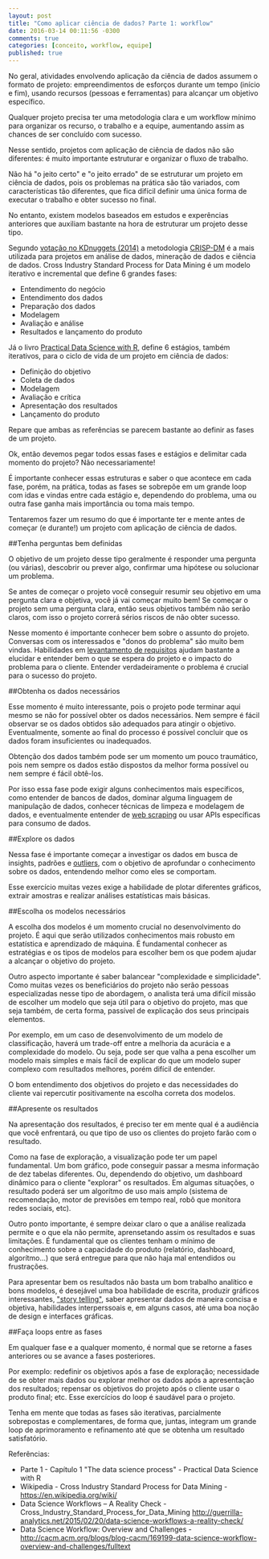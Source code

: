 ```yaml
---
layout: post
title: "Como aplicar ciência de dados? Parte 1: workflow"
date: 2016-03-14 00:11:56 -0300
comments: true
categories: [conceito, workflow, equipe]
published: true
---
```


No geral, atividades envolvendo aplicação da ciência de dados assumem o formato de projeto: empreendimentos de esforços durante um tempo (início e fim), usando recursos (pessoas e ferramentas) para alcançar um objetivo específico.


<!-- More -->


Qualquer projeto precisa ter uma metodologia clara e um workflow mínimo para organizar os recurso, o trabalho e a equipe, aumentando assim as chances de ser concluído com sucesso. 


Nesse sentido, projetos com aplicação de ciência de dados não são diferentes: é muito importante estruturar e organizar o fluxo de trabalho.


Não há "o jeito certo" e "o jeito errado" de se estruturar um projeto em ciência de dados, pois os problemas na prática são tão variados, com características tão diferentes, que fica difícil definir uma única forma de executar o trabalho e obter sucesso no final. 


No entanto, existem modelos baseados em estudos e experências anteriores que auxiliam bastante na hora de estruturar um projeto desse tipo.


Segundo [votação no KDnuggets (2014)](http://www.kdnuggets.com/polls/2014/analytics-data-mining-data-science-methodology.html) a metodologia [CRISP-DM](https://en.wikipedia.org/wiki/Cross_Industry_Standard_Process_for_Data_Mining) é a mais utilizada para projetos em análise de dados, mineração de dados e ciência de dados. Cross Industry Standard Process for Data Mining é um modelo iterativo e incremental que define 6 grandes fases:


* Entendimento do negócio
* Entendimento dos dados
* Preparação dos dados
* Modelagem
* Avaliação e análise
* Resultados e lançamento do produto


Já o livro [Practical Data Science with R](http://www.amazon.com/Practical-Data-Science-Nina-Zumel/dp/1617291560), define 6 estágios, também iterativos, para o ciclo de vida de um projeto em ciência de dados:


* Definição do objetivo
* Coleta de dados
* Modelagem
* Avaliação e crítica
* Apresentação dos resultados
* Lançamento do produto


Repare que ambas as referências se parecem bastante ao definir as fases de um projeto. 


Ok, então devemos pegar todos essas fases e estágios e delimitar cada momento do projeto? Não necessariamente! 


É importante conhecer essas estruturas e saber o que acontece em cada fase, porém, na prática, todas as fases se sobrepõe em um grande loop com idas e vindas entre cada estágio e, dependendo do problema, uma ou outra fase ganha mais importância ou toma mais tempo. 


Tentaremos fazer um resumo do que é importante ter e mente antes de começar (e durante!) um projeto com aplicação de ciência de dados.


##Tenha perguntas bem definidas


O objetivo de um projeto desse tipo geralmente é responder uma pergunta (ou várias), descobrir ou prever algo, confirmar uma hipótese ou solucionar um problema. 


Se antes de começar o projeto você conseguir resumir seu objetivo em uma pergunta clara e objetiva, você já vai começar muito bem! Se começar o projeto sem uma pergunta clara, então seus objetivos também não serão claros, com isso o projeto correrá sérios riscos de não obter sucesso.


Nesse momento é importante conhecer bem sobre o assunto do projeto. Conversas com os interessados e "donos do problema" são muito bem vindas. Habilidades em [levantamento de requisitos](https://pt.wikipedia.org/wiki/An%C3%A1lise_de_requerimento_de_software) ajudam bastante a elucidar e entender bem o que se espera do projeto e o impacto do problema para o cliente. Entender verdadeiramente o problema é crucial para o sucesso do projeto.


##Obtenha os dados necessários


Esse momento é muito interessante, pois o projeto pode terminar aqui mesmo se não for possível obter os dados necessários. Nem sempre é fácil observar se os dados obtidos são adequados para atingir o objetivo. Eventualmente, somente ao final do processo é possível concluir que os dados foram insuficientes ou inadequados.


Obtenção dos dados também pode ser um momento um pouco traumático, pois nem sempre os dados estão dispostos da melhor forma possível ou nem sempre é fácil obtê-los. 

Por isso essa fase pode exigir alguns conhecimentos mais específicos, como entender de bancos de dados, dominar alguma linguagem de manipulação de dados, conhecer técnicas de limpeza e modelagem de dados, e eventualmente entender de [web scraping](https://en.wikipedia.org/wiki/Web_scraping) ou usar APIs específicas para consumo de dados.


##Explore os dados


Nessa fase é importante começar a investigar os dados em busca de insights, padrões e [outliers](https://en.wikipedia.org/wiki/Outlier), com o objetivo de aprofundar o conhecimento sobre os dados, entendendo melhor como eles se comportam.


Esse exercício muitas vezes exige a habilidade de plotar diferentes gráficos, extrair amostras e realizar análises estatísticas mais básicas.


##Escolha os modelos necessários


A escolha dos modelos é um momento crucial no desenvolvimento do projeto. É aqui que serão utilizados conhecimentos mais robusto em estatística e aprendizado de máquina. É fundamental conhecer as estratégias e os tipos de modelos para escolher bem os que podem ajudar a alcançar o objetivo do projeto.


Outro aspecto importante é saber balancear "complexidade e simplicidade". Como muitas vezes os beneficiários do projeto não serão pessoas especializadas nesse tipo de abordagem, o analista terá uma difícil missão de escolher um modelo que seja útil para o objetivo do projeto, mas que seja também, de certa forma, passível de explicação dos seus principais elementos. 


Por exemplo, em um caso de desenvolvimento de um modelo de classificação, haverá um trade-off entre a melhoria da acurácia e a complexidade do modelo. Ou seja, pode ser que valha a pena escolher um modelo mais simples e mais fácil de explicar do que um modelo super complexo com resultados melhores, porém difícil de entender. 


O bom entendimento dos objetivos do projeto e das necessidades do cliente vai repercutir positivamente na escolha correta dos modelos.


##Apresente os resultados


Na apresentação dos resultados, é preciso ter em mente qual é a audiência que você enfrentará, ou que tipo de uso os clientes do projeto farão com o resultado. 

Como na fase de exploração, a visualização pode ter um papel fundamental. Um bom gráfico, pode conseguir passar a mesma informação de dez tabelas diferentes. Ou, dependendo do objetivo, um dashboard dinâmico para o cliente "explorar" os resultados. Em algumas situações, o resultado poderá ser um algorítmo de uso mais amplo (sistema de recomendação, motor de previsões em tempo real, robô que monitora redes sociais, etc).


Outro ponto importante, é sempre deixar claro o que a análise realizada permite e o que ela não permite, aprensetando assim os resultados e suas limitações. É fundamental que os clientes tenham o mínimo de conhecimento sobre a capacidade do produto (relatório, dashboard, algorítmo...) que será entregue para que não haja mal entendidos ou frustrações. 


Para apresentar bem os resultados não basta um bom trabalho analítico e bons modelos, é desejável uma boa habilidade de escrita, produzir gráficos interessantes, ["story telling"](https://hbr.org/2013/03/a-data-scientists-real-job-sto/), saber apresentar dados de maneira concisa e objetiva, habilidades interperssoais e, em alguns casos, até uma boa noção de design e interfaces gráficas.


##Faça loops entre as fases


Em qualquer fase e a qualquer momento, é normal que se retorne a fases anteriores ou se avance a fases posteriores. 

Por exemplo: redefinir os objetivos após a fase de exploração; necessidade de se obter mais dados ou explorar melhor os dados após a apresentação dos resultados; repensar os objetivos do projeto após o cliente usar o produto final; etc. Esse exercícios do loop é saudável para o projeto.

Tenha em mente que todas as fases são iterativas, parcialmente sobrepostas e complementares, de forma que, juntas, integram um grande loop de aprimoramento e refinamento até que se obtenha um resultado satisfatório.



Referências:

* Parte 1 - Capítulo 1 "The data science process" - Practical Data Science with R
* Wikipedia - Cross Industry Standard Process for Data Mining - https://en.wikipedia.org/wiki/
* Data Science Workflows – A Reality Check - Cross_Industry_Standard_Process_for_Data_Mining
http://guerrilla-analytics.net/2015/02/20/data-science-workflows-a-reality-check/
* Data Science Workflow: Overview and Challenges - http://cacm.acm.org/blogs/blog-cacm/169199-data-science-workflow-overview-and-challenges/fulltext

